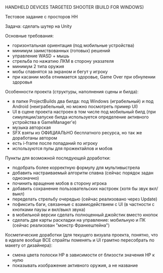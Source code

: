 HANDHELD DEVICES TARGETED SHOOTER (BUILD FOR WINDOWS) 

Тестовое задание с просторов HH

Задача: сделать шутер на Unity

Основные требования:
- горизонтальная ориентация (под мобильные устройства)
- минимум заимствованных (готовых) решений
- управление WASD + мышь
- стрельба по нажатию ЛКМ в сторону указателя
- минимум 2 типа оружия
- мобы спавнятся за экраном и бегут у игроку
- при касании моба отнимается здоровье, Game Over при обнулении здоровья

Особенности проекта (структуры, наполнения сцены и билда):
- в папке ProjectBuilds два билда: под Windows (играбельный) и под Android (неиграбельный, но можно посмотреть пример UI)
- UI в сцене проекта настроен в том числе под мобильный билд (при симуляции/запуске билда используется определение активного устройства в GameManager'е)
- музыка авторская
- SFX взяты из ОФИЦИАЛЬНО бесплатного ресурса, но так же доработаны автором
- есть i-frame после попаданий по игроку
- используются пулы для прожектайлов и мобов

Пункты для возможной последующей доработки:
- подобрать более корректную формулу для мультивыстрела
- добавить настраиваемый алгоритм спавна (сейчас порядок задан однозначно)
- починить вращение мобов в сторону игрока
- добавить сохранение пользовательских настроек (хотя бы звук вкл/выкл)
- переделать стрельбу очередью (сейчас реализовано через Update)
- пофиксить баги, связанные с взамиодействием с UI (в частности с кнопками паузы и вкл/выкл звука)
- в мобильной версии сделать полноценный джойстик вместо кнопок
- сделать две карты раскладки на управление: мобильную и ПК (сейчас реализован "монстр Франкештейна")

Косметические доработки (для текущего визуала проекта, понятно, что в идеале вообще ВСЕ спрайты поменять и UI грамтно пересобрать по макету от дизайнера):
- смена цвета полоски HP в зависимости от близости значения HP к нулю
- показывать изображение активного оружия, а не название
